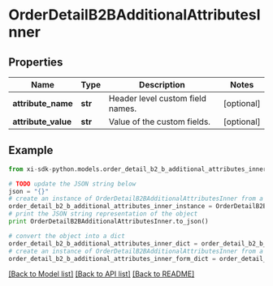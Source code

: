 # OrderDetailB2BAdditionalAttributesInner


## Properties

Name | Type | Description | Notes
------------ | ------------- | ------------- | -------------
**attribute_name** | **str** | Header level custom field names. | [optional] 
**attribute_value** | **str** | Value of the custom fields. | [optional] 

## Example

```python
from xi-sdk-python.models.order_detail_b2_b_additional_attributes_inner import OrderDetailB2BAdditionalAttributesInner

# TODO update the JSON string below
json = "{}"
# create an instance of OrderDetailB2BAdditionalAttributesInner from a JSON string
order_detail_b2_b_additional_attributes_inner_instance = OrderDetailB2BAdditionalAttributesInner.from_json(json)
# print the JSON string representation of the object
print OrderDetailB2BAdditionalAttributesInner.to_json()

# convert the object into a dict
order_detail_b2_b_additional_attributes_inner_dict = order_detail_b2_b_additional_attributes_inner_instance.to_dict()
# create an instance of OrderDetailB2BAdditionalAttributesInner from a dict
order_detail_b2_b_additional_attributes_inner_form_dict = order_detail_b2_b_additional_attributes_inner.from_dict(order_detail_b2_b_additional_attributes_inner_dict)
```
[[Back to Model list]](../README.md#documentation-for-models) [[Back to API list]](../README.md#documentation-for-api-endpoints) [[Back to README]](../README.md)


